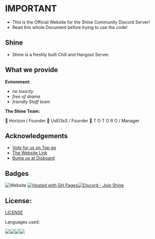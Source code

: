 # IMPORTANT

- This is the Official Website for the Shine Community Discord Server!
- Read this whole Document before trying to use the code!

## Shine

- Shine is a freshly built Chill and Hangout Server.


## What we provide

__Evironment:__
- _no toxicity_
- _free of drama_
- _friendly Staff team_

__The Shine Team:__

💠 Horizon / Founder
💠 UsEl3sS / Founder
💠 T O T O R O / Manager

## Acknowledgements

 - [Vote for us on Top.gg](https://top.gg/servers/1068262042802323496)
 - [The Website Link](https://Horizon1010.github.io/Shine.github.io)
 - [Bump us at Disboard](https://disboard.org/de/server/1068262042802323496)
## Badges
![Website](https://img.shields.io/website?down_color=red&down_message=offline&label=Shine%20Website&logo=googlechrome&logoColor=white&style=flat-square&up_color=green&up_message=online&url=https%3A%2F%2Fhorizon1010.github.io%2Fshine.github.io%2F)
[![Hosted with GH Pages](https://img.shields.io/badge/Hosted_with-GitHub_Pages-blue?logo=github&logoColor=white)](https://pages.github.com/ "Go to GitHub Pages homepage")[![Discord - Join Shine](https://img.shields.io/badge/Discord-Join_Shine-important?logo=discord&logoColor=white)](https://dsc.gg/shinehangout)

## License:

[LICENSE](https://github.com/Horizon1010/shine.github.io/blob/main/LICENSE)

Languages used:

<img src="https://camo.githubusercontent.com/49fbb99f92674cc6825349b154b65aaf4064aec465d61e8e1f9fb99da3d922a1/68747470733a2f2f696d672e736869656c64732e696f2f62616467652f68746d6c352d2532334533344632362e7376673f7374796c653d666f722d7468652d6261646765266c6f676f3d68746d6c35266c6f676f436f6c6f723d7768697465"><img src="https://camo.githubusercontent.com/aeddc848275a1ffce386dc81c04541654ca07b2c43bbb8ad251085c962672aea/68747470733a2f2f696d672e736869656c64732e696f2f62616467652f6a6176617363726970742d2532333332333333302e7376673f7374796c653d666f722d7468652d6261646765266c6f676f3d6a617661736372697074266c6f676f436f6c6f723d253233463744463145"><img src="https://img.shields.io/badge/CSS3-1572B6?style=for-the-badge&logo=css3&logoColor=white"><img src="https://img.shields.io/badge/Sass-CC6699.svg?style=for-the-badge&logo=Sass&logoColor=white">

